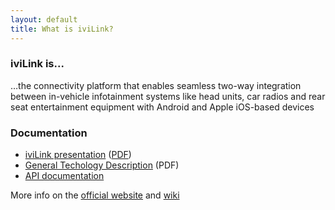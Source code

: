```yaml
---
layout: default
title: What is iviLink?
---
```


### iviLink is...

…the connectivity platform that enables seamless two-way integration between in-vehicle infotainment systems like head units, car radios and rear seat entertainment equipment with Android and Apple iOS-based devices

### Documentation

- [iviLink presentation](presentation.html) ([PDF](doc/general/iviLINK.pdf))
- [General Techology Description](doc/general/iviLINK.General.Description.pdf) (PDF)
- [API documentation](api_doc.html)

More info on the [official website](http://www.ivilink.net/) and [wiki](https://github.com/Luxoft/iviLink/wiki)

